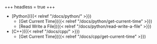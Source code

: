 +++
headless = true
+++

- [Python]({{< relref "/docs/python/" >}})
  - [Get Current Time]({{< relref "/docs/python/get-current-time" >}})
  - [Read Write a File]({{< relref "/docs/python/read-write-a-file" >}})
- [C++]({{< relref "/docs/cpp/" >}})
  - [Get Current Time]({{< relref "/docs/cpp/get-current-time" >}})